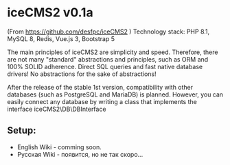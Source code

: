 # iceCMS2 v0.1a
(From https://github.com/desfpc/iceCMS2 )
Technology stack: PHP 8.1, MySQL 8, Redis, Vue.js 3, Bootstrap 5

The main principles of iceCMS2 are simplicity and speed. Therefore, there are not many "standard" abstractions and
principles, such as ORM and 100% SOLID adherence. Direct SQL queries and fast native database drivers! No abstractions
for the sake of abstractions!

After the release of the stable 1st version, compatibility with other databases (such as PostgreSQL and MariaDB) is
planned. However, you can easily connect any database by writing a class that implements the interface
iceCMS2\DB\DBInterface

## Setup:

- English Wiki - comming soon.
- Русская Wiki - появится, но не так скоро...

